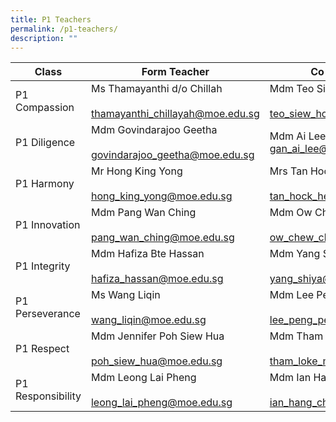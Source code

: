 ```yaml
---
title: P1 Teachers
permalink: /p1-teachers/
description: ""
---
```

| Class             | Form Teacher                                                       | Co-Form Teacher                                                 |
|-------------------|--------------------------------------------------------------------|-----------------------------------------------------------------|
| P1 Compassion     | Ms Thamayanthi d/o Chillah<br><br>thamayanthi_chillayah@moe.edu.sg | Mdm Teo Siew Hong<br><br>teo_siew_hong@moe.edu.sg               |
| P1 Diligence      | Mdm Govindarajoo Geetha<br><br>govindarajoo_geetha@moe.edu.sg<br>  | Mdm Ai Lee Gan <br>gan_ai_lee@moe.edu.sg<br>                    |
| P1 Harmony        | Mr Hong King Yong<br><br>hong_king_yong@moe.edu.sg                 | Mrs Tan Hock Heng@Yee Min<br><br>tan_hock_heng@moe.edu.sg       |
| P1 Innovation     | Mdm Pang Wan Ching<br><br>pang_wan_ching@moe.edu.sg                | Mdm Ow Chew Cheng<br><br>ow_chew_cheng@moe.edu.sg               |
| P1 Integrity      | Mdm Hafiza Bte Hassan<br><br>hafiza_hassan@moe.edu.sg              | Mdm Yang Shiya<br><br>yang_shiya@moe.edu.sg                     |
| P1 Perseverance   | Ms Wang Liqin<br><br>wang_liqin@moe.edu.sg                         | Mdm Lee Peng Peng Jessie<br><br>lee_peng_peng_jessie@moe.edu.sg |
| P1 Respect        | Mdm Jennifer Poh Siew Hua<br><br>poh_siew_hua@moe.edu.sg           | Mdm Tham Loke Mun<br><br>tham_loke_mun@moe.edu.sg               |
| P1 Responsibility | Mdm Leong Lai Pheng<br><br>leong_lai_pheng@moe.edu.sg              | Mdm Ian Hang Cheng<br><br>ian_hang_cheng@moe.edu.sg             |